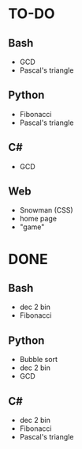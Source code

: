 # TO-DO
## Bash
- GCD
- Pascal's triangle

## Python
- Fibonacci
- Pascal's triangle

## C#
- GCD

## Web
- Snowman (CSS)
- home page
- "game"



# DONE
## Bash
- dec 2 bin
- Fibonacci

## Python
- Bubble sort
- dec 2 bin
- GCD

## C#
- dec 2 bin
- Fibonacci
- Pascal's triangle
